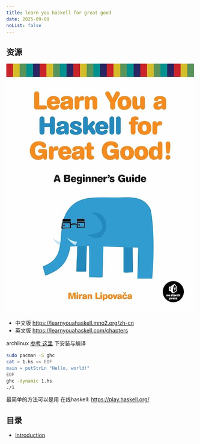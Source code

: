 ```yaml
---
title: learn you haskell for great good
date: 2025-09-09
noList: false
---
```


## 资源

![](./images/cover.jpg)


- 中文版 https://learnyouahaskell.mno2.org/zh-cn 
- 英文版 https://learnyouahaskell.com/chapters

archlinux [参考 这里](https://wiki.archlinux.org/title/Haskell) 下安装与编译

```bash
sudo pacman -S ghc
cat > 1.hs << EOF
main = putStrLn "Hello, world!"
EOF
ghc -dynamic 1.hs
./1
```

最简单的方法可以是用 在线haskell: https://play.haskell.org/

## 目录

- [Introduction](./chapter_1)